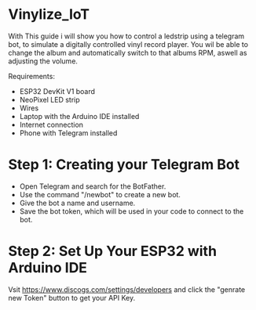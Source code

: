 # Vinylize_IoT


With This guide i will show you how to control a ledstrip using a telegram bot, to simulate a digitally controlled vinyl record player. You wil be able to change the album and automatically switch to that albums RPM, aswell as adjusting the volume.

Requirements:
- ESP32 DevKit V1 board
- NeoPixel LED strip 
- Wires
- Laptop with the Arduino IDE installed
- Internet connection
- Phone with Telegram installed

# Step 1: Creating your Telegram Bot
- Open Telegram and search for the BotFather.
- Use the command "/newbot" to create a new bot.
- Give the bot a name and username.
- Save the bot token, which will be used in your code to connect to the bot.

# Step 2: Set Up Your ESP32 with Arduino IDE




Vsit https://www.discogs.com/settings/developers and click the "genrate new Token" button to get your API Key.
